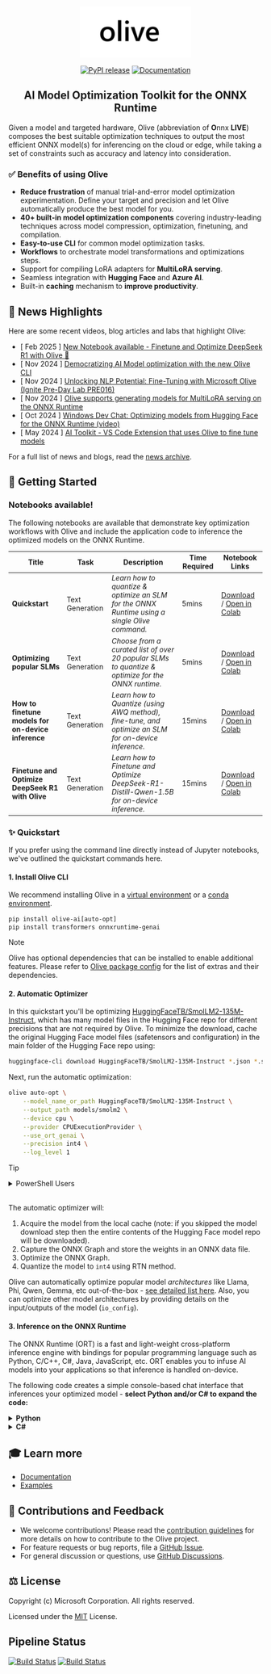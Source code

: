 <div align="center">
  <picture>
    <source media="(prefers-color-scheme: dark)" srcset="docs/source/images/olive-white-text.png">
    <source media="(prefers-color-scheme: light)" srcset="docs/source/images/olive-black-text.png">
    <img alt="olive text" src="docs/source/images/olive-black-text.png" height="100" style="max-width: 100%;">
  </picture>

[![PyPI release](https://img.shields.io/pypi/v/olive-ai)](https://pypi.org/project/olive-ai/)
[![Documentation](https://img.shields.io/website/https/microsoft.github.io/Olive?down_color=red&down_message=offline&up_message=online)](https://microsoft.github.io/Olive/)

## AI Model Optimization Toolkit for the ONNX Runtime
</div>

Given a model and targeted hardware, Olive (abbreviation of **O**nnx **LIVE**) composes the best suitable optimization techniques to output the most efficient ONNX model(s) for inferencing on the cloud or edge, while taking a set of constraints such as accuracy and latency into consideration.

### ✅ Benefits of using Olive

- **Reduce frustration** of manual trial-and-error model optimization experimentation. Define your target and precision and let Olive automatically produce the best model for you.
- **40+ built-in model optimization components** covering industry-leading techniques across model compression, optimization, finetuning, and compilation.
- **Easy-to-use CLI** for common model optimization tasks.
- **Workflows** to orchestrate model transformations and optimizations steps.
- Support for compiling LoRA adapters for **MultiLoRA serving**.
- Seamless integration with **Hugging Face** and **Azure AI**.
- Built-in **caching** mechanism to **improve productivity**.


## 📰 News Highlights
Here are some recent videos, blog articles and labs that highlight Olive:

- [ Feb 2025 ] [New Notebook available - Finetune and Optimize DeepSeek R1 with Olive 🐋 ](examples/getting_started/olive-deepseek-finetune.ipynb)
- [ Nov 2024 ] [Democratizing AI Model optimization with the new Olive CLI](https://onnxruntime.ai/blogs/olive-cli)
- [ Nov 2024 ] [Unlocking NLP Potential: Fine-Tuning with Microsoft Olive (Ignite Pre-Day Lab PRE016)](https://github.com/Azure/Ignite_FineTuning_workshop)
- [ Nov 2024 ] [Olive supports generating models for MultiLoRA serving on the ONNX Runtime ](https://onnxruntime.ai/blogs/multilora)
- [ Oct 2024 ] [Windows Dev Chat: Optimizing models from Hugging Face for the ONNX Runtime (video)](https://www.youtube.com/live/lAc1fq_0ftw?t=775s)
- [ May 2024 ] [AI Toolkit - VS Code Extension that uses Olive to fine tune models](https://marketplace.visualstudio.com/items?itemName=ms-windows-ai-studio.windows-ai-studio)

For a full list of news and blogs, read the [news archive](./NEWS.md).

## 🚀 Getting Started

### Notebooks available!

The following notebooks are available that demonstrate key optimization workflows with Olive and include the application code to inference the optimized models on the ONNX Runtime.

| Title | Task | Description | Time Required |Notebook Links
| -------- | ------------ | ------------ |-------- | -------- |
| **Quickstart** | Text Generation | *Learn how to quantize & optimize an SLM for the ONNX Runtime using a single Olive command.* | 5mins  | [Download](examples/getting_started/olive_quickstart.ipynb) / [Open in Colab](https://colab.research.google.com/github/microsoft/Olive/blob/main/examples/getting_started/olive_quickstart.ipynb) |
| **Optimizing popular SLMs** | Text Generation | *Choose from a curated list of over 20 popular SLMs to quantize & optimize for the ONNX runtime.* | 5mins  | [Download](examples/getting_started/text-gen-optimized-slms.ipynb) / [Open in Colab](https://colab.research.google.com/github/microsoft/Olive/blob/main/examples/getting_started/text-gen-optimized-slms.ipynb) |
| **How to finetune models for on-device inference** | Text Generation | *Learn how to Quantize (using AWQ method), fine-tune, and optimize an SLM for on-device inference.* |15mins| [Download](examples/getting_started/olive-awq-ft-llama.ipynb) / [Open in Colab](https://colab.research.google.com/github/microsoft/Olive/blob/main/examples/getting_started/olive-awq-ft-llama.ipynb) |
| **Finetune and Optimize DeepSeek R1 with Olive** | Text Generation | *Learn how to Finetune and Optimize DeepSeek-R1-Distill-Qwen-1.5B for on-device inference.* |15mins| [Download](examples/getting_started/olive-deepseek-finetune.ipynb) / [Open in Colab](https://colab.research.google.com/github/microsoft/Olive/blob/main/examples/getting_started/olive-deepseek-finetune.ipynb) |

### ✨ Quickstart
If you prefer using the command line directly instead of Jupyter notebooks, we've outlined the quickstart commands here.

#### 1. Install Olive CLI
We recommend installing Olive in a [virtual environment](https://docs.python.org/3/library/venv.html) or a [conda environment](https://docs.conda.io/projects/conda/en/latest/user-guide/tasks/manage-environments.html).

```
pip install olive-ai[auto-opt]
pip install transformers onnxruntime-genai
```
> [!NOTE]
> Olive has optional dependencies that can be installed to enable additional features. Please refer to [Olive package config](./olive/olive_config.json) for the list of extras and their dependencies.

#### 2. Automatic Optimizer

In this quickstart you'll be optimizing [HuggingFaceTB/SmolLM2-135M-Instruct](https://huggingface.co/HuggingFaceTB/SmolLM2-135M-Instruct), which has many model files in the Hugging Face repo for different precisions that are not required by Olive. To minimize the download, cache the original Hugging Face model files (safetensors and configuration) in the main folder of the Hugging Face repo using:

```bash
huggingface-cli download HuggingFaceTB/SmolLM2-135M-Instruct *.json *.safetensors *.txt
```

Next, run the automatic optimization:

```bash
olive auto-opt \
    --model_name_or_path HuggingFaceTB/SmolLM2-135M-Instruct \
    --output_path models/smolm2 \
    --device cpu \
    --provider CPUExecutionProvider \
    --use_ort_genai \
    --precision int4 \
    --log_level 1
```

>[!TIP]
><details>
><summary>PowerShell Users</summary>
>Line continuation between Bash and PowerShell are not interchangable. If you are using PowerShell, then you can copy-and-paste the following command that uses compatible line continuation.
>
>```powershell
>olive auto-opt `
>    --model_name_or_path HuggingFaceTB/SmolLM2-135M-Instruct `
>    --output_path models/smolm2 `
>    --device cpu `
>    --provider CPUExecutionProvider `
>    --use_ort_genai `
>    --precision int4 `
>    --log_level 1
>```
</details>
<br>

The automatic optimizer will:

1. Acquire the model from the local cache (note: if you skipped the model download step then the entire contents of the Hugging Face model repo will be downloaded).
1. Capture the ONNX Graph and store the weights in an ONNX data file.
1. Optimize the ONNX Graph.
1. Quantize the model to `int4` using RTN method.

Olive can automatically optimize popular model *architectures* like Llama, Phi, Qwen, Gemma, etc out-of-the-box - [see detailed list here](https://huggingface.co/docs/optimum/en/exporters/onnx/overview). Also, you can optimize other model architectures by providing details on the input/outputs of the model (`io_config`).


#### 3. Inference on the ONNX Runtime

The ONNX Runtime (ORT) is a fast and light-weight cross-platform inference engine with bindings for popular programming language such as Python, C/C++, C#, Java, JavaScript, etc. ORT enables you to infuse AI models into your applications so that inference is handled on-device.

The following code creates a simple console-based chat interface that inferences your optimized model - **select Python and/or C# to expand the code:**

<details>
<summary><b>Python</b></summary>

Create a Python file called `app.py` and copy and paste the following code:
```python
# app.py
import onnxruntime_genai as og

model_folder = "models/smolm2/model"

# Load the base model and tokenizer
model = og.Model(model_folder)
tokenizer = og.Tokenizer(model)
tokenizer_stream = tokenizer.create_stream()

# Set the max length to something sensible by default,
# since otherwise it will be set to the entire context length
search_options = {}
search_options['max_length'] = 200

chat_template = "<|im_start|>user\n{input}<|im_end|>\n<|im_start|>assistant\n"

# Keep asking for input prompts in a loop
while True:
    text = input("Prompt (Use quit() to exit): ")
    if not text:
        print("Error, input cannot be empty")
        continue

    if text == "quit()":
        break

    # Generate prompt (prompt template + input)
    prompt = f'{chat_template.format(input=text)}'

    # Encode the prompt using the tokenizer
    input_tokens = tokenizer.encode(prompt)

    # Create params and generator
    params = og.GeneratorParams(model)
    params.set_search_options(**search_options)
    generator = og.Generator(model, params)

    # Append input tokens to the generator
    generator.append_tokens(input_tokens)

    print("")
    print("Output: ", end='', flush=True)
    # Stream the output
    try:
        while not generator.is_done():
            generator.generate_next_token()

            new_token = generator.get_next_tokens()[0]
            print(tokenizer_stream.decode(new_token), end='', flush=True)
    except KeyboardInterrupt:
        print("  --control+c pressed, aborting generation--")
    print()
    print()

    del generator
```
To run the code, execute `python app.py`. You'll be prompted to enter a message to the SLM - for example, you could ask *what is the golden ratio*, or *def print_hello_world():*. To exit type *quit()* in the chat interface.

</details>

<details>
<summary><b>C#</b></summary>

Create a new C# Console app and install the [Microsoft.ML.OnnxRuntimeGenAI](https://www.nuget.org/packages/Microsoft.ML.OnnxRuntimeGenAI) Nuget package into your project:

```powershell
mkdir ortapp
cd ortapp
dotnet new console
dotnet add package Microsoft.ML.OnnxRuntimeGenAI --version 0.5.2
```

Next, copy-and-paste the following code into your `Program.cs` file and update `modelPath` variable to be the *absolute path* of where you stored your optimized model.

```csharp
// Program.cs
using Microsoft.ML.OnnxRuntimeGenAI;

internal class Program
{
    private static void Main(string[] args)
    {
        string modelPath @"models/smolm2/model";

        Console.Write("Loading model from " + modelPath + "...");
        using Model model = new(modelPath);
        Console.Write("Done\n");
        using Tokenizer tokenizer = new(model);
        using TokenizerStream tokenizerStream = tokenizer.CreateStream();


        while (true)
        {
            Console.Write("User:");

            string prompt = "<|im_start|>user\n" +
                            Console.ReadLine() +
                            "<|im_end|>\n<|im_start|>assistant\n";
            var sequences = tokenizer.Encode(prompt);

            using GeneratorParams gParams = new GeneratorParams(model);
            gParams.SetSearchOption("max_length", 200);
            using Generator generator = new(model, gParams);
            generator.AppendTokenSequences(sequences);

            Console.Out.Write("\nAI:");
            while (!generator.IsDone())
            {
                generator.GenerateNextToken();
                var token = generator.GetSequence(0)[^1]
                Console.Out.Write(tokenizerStream.Decode(token));
                Console.Out.Flush();
            }
            Console.WriteLine();
        }
    }
}
```

Run the application:

```powershell
dotnet run
```

You'll be prompted to enter a message to the SLM - for example, you could ask *what is the golden ratio*, or *def print_hello_world():*. To exit type *exit* in the chat interface.

</details>

## 🎓 Learn more

- [Documentation](https://microsoft.github.io/Olive)
- [Examples](./examples)

## 🤝 Contributions and Feedback
- We welcome contributions! Please read the [contribution guidelines](./CONTRIBUTING.md) for more details on how to contribute to the Olive project.
- For feature requests or bug reports, file a [GitHub Issue](https://github.com/microsoft/Olive/issues).
- For general discussion or questions, use [GitHub Discussions](https://github.com/microsoft/Olive/discussions).


## ⚖️ License
Copyright (c) Microsoft Corporation. All rights reserved.

Licensed under the [MIT](./LICENSE) License.

## Pipeline Status

[![Build Status](https://dev.azure.com/aiinfra/PublicPackages/_apis/build/status%2FOlive%20CI?label=Olive-CI)](https://dev.azure.com/aiinfra/PublicPackages/_build/latest?definitionId=1240)
[![Build Status](https://dev.azure.com/aiinfra/PublicPackages/_apis/build/status%2FOlive-ORT-Nightly?label=Olive-ORT-Nightly)](https://dev.azure.com/aiinfra/PublicPackages/_build/latest?definitionId=1279)

